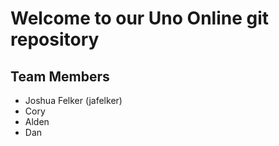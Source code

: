 # Welcome to our Uno Online git repository

## Team Members
- Joshua Felker (jafelker)
- Cory
- Alden
- Dan
